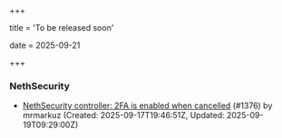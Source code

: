 +++

title = 'To be released soon'

date = 2025-09-21

+++

### NethSecurity

- [NethSecurity controller: 2FA is enabled when cancelled](https://github.com/NethServer/nethsecurity/issues/1376) (#1376) by mrmarkuz (Created: 2025-09-17T19:46:51Z, Updated: 2025-09-19T09:29:00Z)

